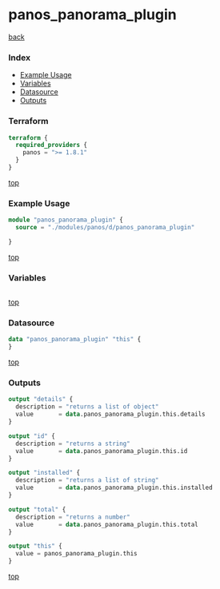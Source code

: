 # panos_panorama_plugin

[back](../panos.md)

### Index

- [Example Usage](#example-usage)
- [Variables](#variables)
- [Datasource](#datasource)
- [Outputs](#outputs)

### Terraform

```terraform
terraform {
  required_providers {
    panos = ">= 1.8.1"
  }
}
```

[top](#index)

### Example Usage

```terraform
module "panos_panorama_plugin" {
  source = "./modules/panos/d/panos_panorama_plugin"

}
```

[top](#index)

### Variables

```terraform
```

[top](#index)

### Datasource

```terraform
data "panos_panorama_plugin" "this" {
}
```

[top](#index)

### Outputs

```terraform
output "details" {
  description = "returns a list of object"
  value       = data.panos_panorama_plugin.this.details
}

output "id" {
  description = "returns a string"
  value       = data.panos_panorama_plugin.this.id
}

output "installed" {
  description = "returns a list of string"
  value       = data.panos_panorama_plugin.this.installed
}

output "total" {
  description = "returns a number"
  value       = data.panos_panorama_plugin.this.total
}

output "this" {
  value = panos_panorama_plugin.this
}
```

[top](#index)